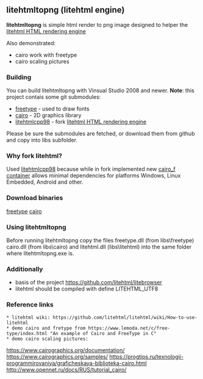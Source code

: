 ## litehtmltopng (litehtml engine)

**litehtmltopng** is simple html render to png image designed to helper the [litehtml HTML rendering engine](https://github.com/tordex/litehtml)

Also demonstrated:
  * cairo work with freetype
  * cairo scaling pictures

### Building

You can build litehtmltopng with Vinsual Studio 2008 and newer. **Note**: this project contais some git submodules:

  * [freetype](https://github.com/aseprite/freetype2) - used to draw fonts
  * [cairo](https://github.com/tordex/cairo) - 2D graphics library
  * [litehtmlcpp98](https://github.com/hovlad/litehtmlcpp98) - fork [litehtml HTML rendering engine](https://github.com/tordex/litehtml)

Please be sure the submodules are fetched, or download them from github and copy into libs subfolder.

### Why fork litehtml?

Used [litehtmlcpp98](https://github.com/hovlad/litehtmlcpp98) because while in fork implemented new [cairo_f container](https://github.com/hovlad/litehtmlcpp98/tree/master/containers/cairo_ft) allows minimal dependencies for platforms Windows, Linux Embedded, Android and other.

### Download binaries

[freetype](https://github.com/ubawurinna/freetype-windows-binaries) 
[cairo](https://github.com/preshing/cairo-windows/releases)

### Using litehtmltopng

Before running litehtmltopng copy the files freetype.dll (from libs\freetype) cairo.dll (from libs\cairo) and litehtml.dll (libs\litehtml) into the same folder where litehtmltopng.exe is.

### Additionally

  * basis of the project https://github.com/litehtml/litebrowser
  * litehtml should be compiled with define LITEHTML_UTF8
  
### Reference links
	* litehtml wiki: https://github.com/litehtml/litehtml/wiki/How-to-use-litehtml
	* demo cairo and fretype from https://www.lemoda.net/c/free-type/index.html "An example of Cairo and FreeType in C"
	* demo cairo scaling pictures:
https://www.cairographics.org/documentation/
https://www.cairographics.org/samples/
https://progtips.ru/texnologii-programmirovaniya/graficheskaya-biblioteka-cairo.html
http://www.opennet.ru/docs/RUS/tutorial_cairo/

